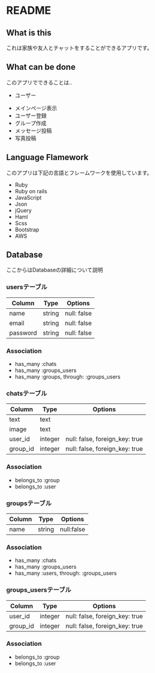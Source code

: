 # README
## What is this
これは家族や友人とチャットをすることができるアプリです。

## What can be done
このアプリでできることは..

* ユーザー
- メインページ表示
- ユーザー登録
- グループ作成
- メッセージ投稿
- 写真投稿

## Language Flamework
このアプリは下記の言語とフレームワークを使用しています。

- Ruby
- Ruby on rails
- JavaScript
- Json
- jQuery
- Haml
- Scss
- Bootstrap
- AWS

## Database
ここからはDatabaseの詳細について説明

### usersテーブル
|Column|Type|Options|
|------|----|-------|
|name|string|null: false|
|email|string|null: false|
|password|string|null: false|
### Association
- has_many :chats
- has_many :groups_users
- has_many :groups, through: :groups_users

### chatsテーブル
|Column|Type|Options|
|------|----|-------|
|text|text||
|image|text||
|user_id|integer|null: false, foreign_key: true|
|group_id|integer|null: false, foreign_key: true|
### Association
- belongs_to :group
- belongs_to :user

### groupsテーブル
|Column|Type|Options|
|------|----|-------|
|name|string|null:false|
### Association
- has_many :chats
- has_many :groups_users
- has_many :users, through: :groups_users

### groups_usersテーブル
|Column|Type|Options|
|------|----|-------|
|user_id|integer|null: false, foreign_key: true|
|group_id|integer|null: false, foreign_key: true|
### Association
- belongs_to :group
- belongs_to :user
